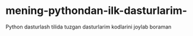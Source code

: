 # mening-pythondan-ilk-dasturlarim-
Python dasturlash tilida tuzgan dasturlarim kodlarini joylab boraman 
